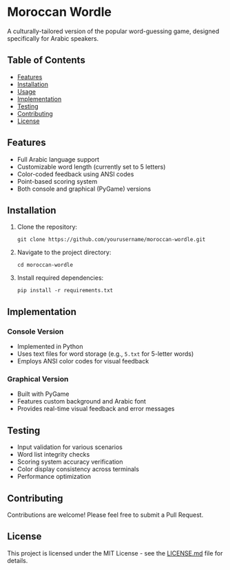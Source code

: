 # Moroccan Wordle

A culturally-tailored version of the popular word-guessing game, designed specifically for Arabic speakers.

## Table of Contents
- [Features](#features)
- [Installation](#installation)
- [Usage](#usage)
- [Implementation](#implementation)
- [Testing](#testing)
- [Contributing](#contributing)
- [License](#license)

## Features

- Full Arabic language support
- Customizable word length (currently set to 5 letters)
- Color-coded feedback using ANSI codes
- Point-based scoring system
- Both console and graphical (PyGame) versions

## Installation

1. Clone the repository:
   ```
   git clone https://github.com/yourusername/moroccan-wordle.git
   ```
2. Navigate to the project directory:
   ```
   cd moroccan-wordle
   ```
3. Install required dependencies:
   ```
   pip install -r requirements.txt
   ```

## Implementation

### Console Version
- Implemented in Python
- Uses text files for word storage (e.g., `5.txt` for 5-letter words)
- Employs ANSI color codes for visual feedback

### Graphical Version
- Built with PyGame
- Features custom background and Arabic font
- Provides real-time visual feedback and error messages

## Testing

- Input validation for various scenarios
- Word list integrity checks
- Scoring system accuracy verification
- Color display consistency across terminals
- Performance optimization

## Contributing

Contributions are welcome! Please feel free to submit a Pull Request.

## License

This project is licensed under the MIT License - see the [LICENSE.md](LICENSE.md) file for details.